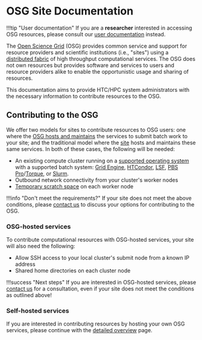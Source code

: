 OSG Site Documentation
======================

!!!tip "User documentation"
    If you are a **researcher** interested in accessing OSG resources, please consult our
    [user documentation](https://support.opensciencegrid.org/support/home) instead.

The [Open Science Grid](https://www.opensciencegrid.org) (OSG) provides common service and support for resource
providers and scientific institutions (i.e., "sites") using a [distributed fabric](https://map.opensciencegrid.org) of
high throughput computational services.
The OSG does not own resources but provides software and services to users and resource providers alike to enable the
opportunistic usage and sharing of resources.

This documentation aims to provide HTC/HPC system administrators with the necessary information to contribute resources
to the OSG.

Contributing to the OSG
-----------------------

We offer two models for sites to contribute resources to OSG users:
one where the [OSG hosts and maintains](#osg-hosted-services) the services to submit batch work to your site;
and the traditional model where the [site](#self-hosted-services) hosts and maintains these same services.
In both of these cases, the following will be needed:

- An existing compute cluster running on a [supported operating system](/release/supported_platforms) with a supported
  batch system:
  [Grid Engine](http://www.univa.com/products/),
  [HTCondor](https://research.cs.wisc.edu/htcondor/),
  [LSF](https://www.ibm.com/us-en/marketplace/hpc-workload-management),
  [PBS Pro](https://www.pbsworks.com/PBSProduct.aspx?n=Altair-PBS-Professional&c=Overview-and-Capabilities)/[Torque](http://www.adaptivecomputing.com/products/torque/),
  or [Slurm](https://slurm.schedmd.com/).
- Outbound network connectivity from your cluster's worker nodes
- [Temporary scratch space](/worker-node/using-wn#for-site-administrators) on each worker node

!!!info "Don't meet the requirements?"
    If your site does not meet the above conditions, please [contact us](mailto:help@opensciencegrid.org) to discuss
    your options for contributing to the OSG.

### OSG-hosted services ###

To contribute computational resources with OSG-hosted services, your site will also need the following:

- Allow SSH access to your local cluster's submit node from a known IP address
- Shared home directories on each cluster node

!!!success "Next steps"
    If you are interested in OSG-hosted services, please [contact us](mailto:help@opensciencegrid.org) for a
    consultation, even if your site does not meet the conditions as outlined above!

### Self-hosted services ###

If you are interested in contributing resources by hosting your own OSG services, please continue with the
[detailed overview](/detailed-overview) page.
